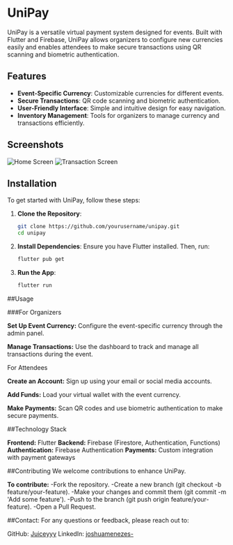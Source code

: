# UniPay

UniPay is a versatile virtual payment system designed for events. Built with Flutter and Firebase, UniPay allows organizers to configure new currencies easily and enables attendees to make secure transactions using QR scanning and biometric authentication.

## Features

- **Event-Specific Currency**: Customizable currencies for different events.
- **Secure Transactions**: QR code scanning and biometric authentication.
- **User-Friendly Interface**: Simple and intuitive design for easy navigation.
- **Inventory Management**: Tools for organizers to manage currency and transactions efficiently.

## Screenshots

![Home Screen](screenshots/home_screen.png)
![Transaction Screen](screenshots/transaction_screen.png)

## Installation

To get started with UniPay, follow these steps:

1. **Clone the Repository**:
   ```bash
   git clone https://github.com/yourusername/unipay.git
   cd unipay
   ```
   
2. **Install Dependencies**:
Ensure you have Flutter installed.
Then, run:

   ```bash
   flutter pub get
   ```

3. **Run the App**:

   ```bash
   flutter run
   ```

##Usage

###For Organizers

**Set Up Event Currency:**
Configure the event-specific currency through the admin panel.

**Manage Transactions:**
Use the dashboard to track and manage all transactions during the event.

For Attendees

**Create an Account:**
Sign up using your email or social media accounts.

**Add Funds:**
Load your virtual wallet with the event currency.

**Make Payments:**
Scan QR codes and use biometric authentication to make secure payments.

##Technology Stack

**Frontend:** Flutter
**Backend:** Firebase (Firestore, Authentication, Functions)
**Authentication:** Firebase Authentication
**Payments:** Custom integration with payment gateways

##Contributing
We welcome contributions to enhance UniPay. 

**To contribute:**
-Fork the repository.
-Create a new branch (git checkout -b feature/your-feature).
-Make your changes and commit them (git commit -m 'Add some feature').
-Push to the branch (git push origin feature/your-feature).
-Open a Pull Request.

##Contact:
For any questions or feedback, please reach out to:

GitHub: [Juiceyyy]((https://github.com/Juiceyyyy))
LinkedIn: [joshuamenezes-](https://www.linkedin.com/in/joshuamenezes-/)
